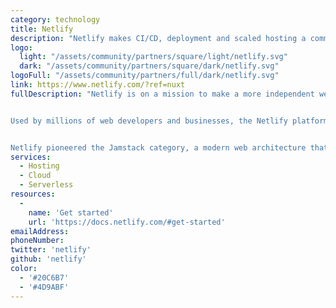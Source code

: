 ```yaml
---
category: technology
title: Netlify
description: "Netlify makes CI/CD, deployment and scaled hosting a commodity and helps enterprises focus on creating great dynamic consumer experiences in a Jamstack environment."
logo:
  light: "/assets/community/partners/square/light/netlify.svg"
  dark: "/assets/community/partners/square/dark/netlify.svg"
logoFull: "/assets/community/partners/full/dark/netlify.svg"
link: https://www.netlify.com/?ref=nuxt
fullDescription: "Netlify is on a mission to make a more independent web that is faster, simpler and safer. Simply put, it is the fastest way to build the fastest sites.


Used by millions of web developers and businesses, the Netlify platform provides modern build workflows, serverless functions and a global Edge Network to deliver the most performant, secure and scalable websites and applications.


Netlify pioneered the Jamstack category, a modern web architecture that marries the best practices of static sites with the API economy and serverless functions, to deliver the faster load times and dynamic content, without worrying about web servers. Founded in 2014, Netlify is a venture-backed software company headquartered in San Francisco with a global team."
services:
  - Hosting
  - Cloud
  - Serverless
resources:
  -
    name: 'Get started'
    url: 'https://docs.netlify.com/#get-started'
emailAddress:
phoneNumber:
twitter: 'netlify'
github: 'netlify'
color:
  - '#20C6B7'
  - '#4D9ABF'
---
```

